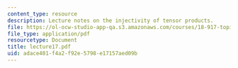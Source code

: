```yaml
---
content_type: resource
description: Lecture notes on the injectivity of tensor products.
file: https://ol-ocw-studio-app-qa.s3.amazonaws.com/courses/18-917-topics-in-algebraic-topology-the-sullivan-conjecture-fall-2007/adace401f4a2f92e5798e17157aed09b_lecture17.pdf
file_type: application/pdf
resourcetype: Document
title: lecture17.pdf
uid: adace401-f4a2-f92e-5798-e17157aed09b
---
```


